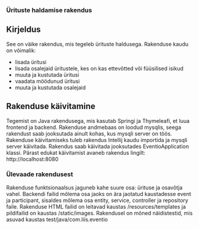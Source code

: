 ### Ürituste haldamise rakendus

## Kirjeldus

See on väike rakendus, mis tegeleb ürituste haldusega. 
Rakenduse kaudu on võimalik:
* lisada üritusi
* lisada osalejaid üritustele, kes on kas ettevõtted või füüsilised isikud
* muuta ja kustutada üritusi
* vaadata möödunud üritusi
* muuta ja kustutada osalejaid

## Rakenduse käivitamine

Tegemist on Java rakendusega, mis kasutab Springi ja Thymeleafi, et luua frontend ja backend. Rakenduse andmebaas on loodud mysqlis, seega rakendust saab jooksutada ainult kohas, kus mysqli server on töös. Rakenduse käivitamiseks tuleb rakendus Intellij kaudu importida ja mysqli server käivitada. Rakendus saab käivitada jooksutades EventioApplication klassi. Pärast edukat käivitamist avaneb rakendus lingilt: http://localhost:8080

### Ülevaade rakendusest

Rakenduse funktsionaalsus jaguneb kahe suure osa: ürituse ja osavõtja vahel. Backendi failid mõlema osa jaoks on ära jaotatud kaustadesse event ja participant, sisaldes mõlema osa entity, service, controller ja repository faile.
Rakenduse HTML failid on leitavad kaustas /resources/templates ja pildifailid on kaustas /static/images.
Rakendusel on mõned näidistestid, mis asuvad kaustas test/java/com.liis.eventio

